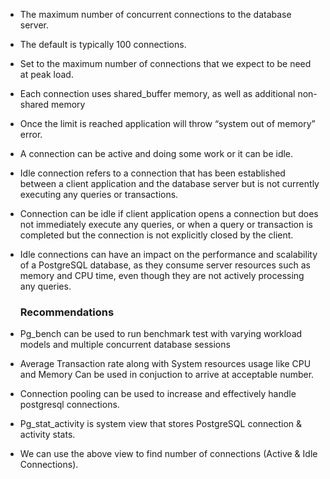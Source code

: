 * The maximum number of concurrent connections to the database server.
* The default is typically 100 connections.
* Set to the maximum number of connections that we expect to be need at peak load.
* Each connection uses shared_buffer memory, as well as additional non-shared memory
* Once the limit is reached application will throw “system out of memory” error.
* A connection can be active and doing some work or it can be idle.
* Idle connection refers to a connection that has been established between a client application and
  the database server but is not currently executing any queries or transactions.
* Connection can be idle if client application opens a connection but does not immediately execute any queries,
  or when a query or transaction is completed but the connection is not explicitly closed by the client.
* Idle connections can have an impact on the performance and scalability of a PostgreSQL database,
  as they consume server resources such as memory and CPU time, even though they are not actively processing
  any queries.

  ### Recommendations
* Pg_bench can be used to run benchmark test with varying workload models and multiple concurrent database sessions
* Average Transaction rate along with System resources usage like CPU and Memory Can be used in conjuction to arrive at acceptable number.
* Connection pooling can be used to increase and effectively handle postgresql connections.
* Pg_stat_activity is system view that stores PostgreSQL connection & activity stats.
* We can use the above view to find number of connections (Active & Idle Connections).





